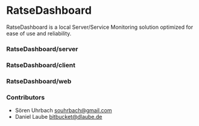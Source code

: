 # RatseDashboard #

RatseDashboard is a local Server/Service Monitoring solution optimized for ease of use and reliability.

### RatseDashboard/server ###


### RatseDashboard/client ###


### RatseDashboard/web ###


### Contributors ###

* Sören Uhrbach <souhrbach@gmail.com>
* Daniel Laube <bitbucket@dlaube.de>